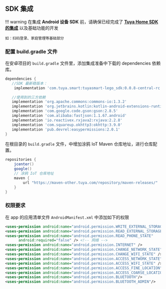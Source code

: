 ## SDK 集成

!!! warning
    在集成 **Android 设备 SDK** 前，请确保已经完成了 **[Tuya Home SDK 的集成](https://tuyainc.github.io/tuyasmart_home_android_sdk_doc/zh-hans/resource/Integrated.html)** 以及基础功能的开发
    
    如：扫码登录、家庭管理等基础部分

### 配置 build.gradle 文件

在安卓项目的 `build.gradle` 文件里，添加集成准备中下载的 dependencies 依赖库。

```groovy
dependencies {
   //SDK 最新稳版本：
	implementation 'com.tuya.smart:tuyasmart-lego_sdk:0.0.8-central-rc.7'
   
   //使用到的三方依赖
   implementation 'org.apache.commons:commons-io:1.3.2'
   implementation 'org.jetbrains.kotlin:kotlin-android-extensions-runtime:1.3.61'
   implementation 'com.google.code.gson:gson:2.8.5'
   implementation 'com.alibaba:fastjson:1.1.67.android'
   implementation 'io.reactivex.rxjava2:rxjava:2.2.8'
   implementation 'com.squareup.okhttp3:okhttp:3.9.0'
   implementation 'pub.devrel:easypermissions:2.0.1'
}
```
   
在根目录的 `build.gradle` 文件，中增加涂鸦 IoT Maven 仓库地址，进行仓库配置。
  
```groovy
repositories {
	jcenter()
	google()
	// 涂鸦 IoT 仓库地址
	maven {
		url "https://maven-other.tuya.com/repository/maven-releases/"
	}
}
```

### 权限要求

在 app 的应用清单文件 `AndroidManifest.xml` 中添加如下的权限

```xml
<uses-permission android:name="android.permission.WRITE_EXTERNAL_STORAGE" />
<uses-permission android:name="android.permission.READ_EXTERNAL_STORAGE" />
<uses-permission android:name="android.permission.READ_PHONE_STATE"
      android:required="false" /> <!-- 网络 -->
<uses-permission android:name="android.permission.INTERNET" />
<uses-permission android:name="android.permission.CHANGE_NETWORK_STATE" />
<uses-permission android:name="android.permission.CHANGE_WIFI_STATE" />
<uses-permission android:name="android.permission.ACCESS_NETWORK_STATE" />
<uses-permission android:name="android.permission.ACCESS_WIFI_STATE" />
<uses-permission android:name="android.permission.ACCESS_FINE_LOCATION" />
<uses-permission android:name="android.permission.ACCESS_COARSE_LOCATION"/>
<uses-permission android:name="android.permission.BLUETOOTH"/>
<uses-permission android:name="android.permission.BLUETOOTH_ADMIN"/>
```
